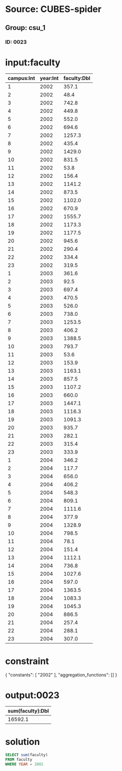 # Source: CUBES-spider
## Group: csu_1
### ID: 0023

# input:faculty

| campus:Int | year:Int | faculty:Dbl |
|---|---|---|
| 1 | 2002 | 357.1 |
| 2 | 2002 | 48.4 |
| 3 | 2002 | 742.8 |
| 4 | 2002 | 449.8 |
| 5 | 2002 | 552.0 |
| 6 | 2002 | 694.6 |
| 7 | 2002 | 1257.3 |
| 8 | 2002 | 435.4 |
| 9 | 2002 | 1429.0 |
| 10 | 2002 | 831.5 |
| 11 | 2002 | 53.8 |
| 12 | 2002 | 156.4 |
| 13 | 2002 | 1141.2 |
| 14 | 2002 | 873.5 |
| 15 | 2002 | 1102.0 |
| 16 | 2002 | 670.9 |
| 17 | 2002 | 1555.7 |
| 18 | 2002 | 1173.3 |
| 19 | 2002 | 1177.5 |
| 20 | 2002 | 945.6 |
| 21 | 2002 | 290.4 |
| 22 | 2002 | 334.4 |
| 23 | 2002 | 319.5 |
| 1 | 2003 | 361.6 |
| 2 | 2003 | 92.5 |
| 3 | 2003 | 697.4 |
| 4 | 2003 | 470.5 |
| 5 | 2003 | 526.0 |
| 6 | 2003 | 738.0 |
| 7 | 2003 | 1253.5 |
| 8 | 2003 | 406.2 |
| 9 | 2003 | 1388.5 |
| 10 | 2003 | 793.7 |
| 11 | 2003 | 53.6 |
| 12 | 2003 | 153.9 |
| 13 | 2003 | 1163.1 |
| 14 | 2003 | 857.5 |
| 15 | 2003 | 1107.2 |
| 16 | 2003 | 660.0 |
| 17 | 2003 | 1447.1 |
| 18 | 2003 | 1116.3 |
| 19 | 2003 | 1091.3 |
| 20 | 2003 | 935.7 |
| 21 | 2003 | 282.1 |
| 22 | 2003 | 315.4 |
| 23 | 2003 | 333.9 |
| 1 | 2004 | 346.2 |
| 2 | 2004 | 117.7 |
| 3 | 2004 | 656.0 |
| 4 | 2004 | 406.2 |
| 5 | 2004 | 548.3 |
| 6 | 2004 | 809.1 |
| 7 | 2004 | 1111.6 |
| 8 | 2004 | 377.9 |
| 9 | 2004 | 1328.9 |
| 10 | 2004 | 798.5 |
| 11 | 2004 | 78.1 |
| 12 | 2004 | 151.4 |
| 13 | 2004 | 1112.1 |
| 14 | 2004 | 736.8 |
| 15 | 2004 | 1027.6 |
| 16 | 2004 | 597.0 |
| 17 | 2004 | 1363.5 |
| 18 | 2004 | 1083.3 |
| 19 | 2004 | 1045.3 |
| 20 | 2004 | 886.5 |
| 21 | 2004 | 257.4 |
| 22 | 2004 | 288.1 |
| 23 | 2004 | 307.0 |

# constraint

{
  "constants": [
    "2002"
  ],
  "aggregation_functions": []
}

# output:0023

| sum(faculty):Dbl |
|---|
| 16592.1 |

# solution

```sql
SELECT sum(faculty)
FROM faculty
WHERE YEAR = 2002
```
